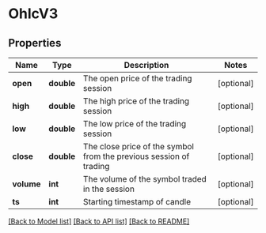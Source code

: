 # OhlcV3

## Properties
Name | Type | Description | Notes
------------ | ------------- | ------------- | -------------
**open** | **double** | The open price of the trading session | [optional] 
**high** | **double** | The high price of the trading session | [optional] 
**low** | **double** | The low price of the trading session | [optional] 
**close** | **double** | The close price of the symbol from the previous session of trading | [optional] 
**volume** | **int** | The volume of the symbol traded in the session | [optional] 
**ts** | **int** | Starting timestamp of candle | [optional] 

[[Back to Model list]](../../README.md#documentation-for-models) [[Back to API list]](../../README.md#documentation-for-api-endpoints) [[Back to README]](../../README.md)

